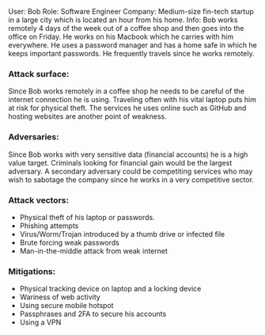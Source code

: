 User: Bob
Role: Software Engineer
Company: Medium-size fin-tech startup in a large city which is located an hour from his home.
Info: Bob works remotely 4 days of the week out of a coffee shop and then goes into the office on Friday. He works on his Macbook which he carries with him everywhere. He uses a password manager and has a home safe in which he keeps important passwords. He frequently travels since he works remotely.

### Attack surface:
Since Bob works remotely in a coffee shop he needs to be careful of the internet connection he is using. Traveling often with his vital laptop puts him at risk for physical theft. The services he uses online such as GitHub and hosting websites are another point of weakness.
  

### Adversaries:
Since Bob works with very sensitive data (financial accounts) he is a high value target. Criminals looking for financial gain would be the largest adversary. A secondary adversary could be competiting services who may wish to sabotage the company since he works in a very competitive sector.


### Attack vectors:
  - Physical theft of his laptop or passwords.
  - Phishing attempts
  - Virus/Worm/Trojan introduced by a thumb drive or infected file
  - Brute forcing weak passwords
  - Man-in-the-middle attack from weak internet

### Mitigations:
  - Physical tracking device on laptop and a locking device
  - Wariness of web activity
  - Using secure mobile hotspot
  - Passphrases and 2FA to secure his accounts
  - Using a VPN
